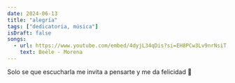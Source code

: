 ```yaml
---
date: 2024-06-13
title: "alegría"
tags: ["dedicatoria, música"]
isDraft: false
songs: 
  - url: https://www.youtube.com/embed/4dyjL34qDis?si=EH8PCw3Lv9nrNsiT,
    text: Beéle - Morena
---
```


Solo se que escucharla me invita a pensarte y me da felicidad 🌻


